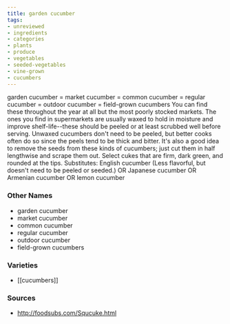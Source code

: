 ```yaml
---
title: garden cucumber
tags:
- unreviewed
- ingredients
- categories
- plants
- produce
- vegetables
- seeded-vegetables
- vine-grown
- cucumbers
---
```

garden cucumber = market cucumber = common cucumber = regular cucumber = outdoor cucumber = field-grown cucumbers You can find these throughout the year at all but the most poorly stocked markets. The ones you find in supermarkets are usually waxed to hold in moisture and improve shelf-life--these should be peeled or at least scrubbed well before serving. Unwaxed cucumbers don't need to be peeled, but better cooks often do so since the peels tend to be thick and bitter. It's also a good idea to remove the seeds from these kinds of cucumbers; just cut them in half lengthwise and scrape them out. Select cukes that are firm, dark green, and rounded at the tips. Substitutes: English cucumber (Less flavorful, but doesn't need to be peeled or seeded.) OR Japanese cucumber OR Armenian cucumber OR lemon cucumber

### Other Names

* garden cucumber
* market cucumber
* common cucumber
* regular cucumber
* outdoor cucumber
* field-grown cucumbers

### Varieties

* [[cucumbers]]

### Sources
* http://foodsubs.com/Squcuke.html
